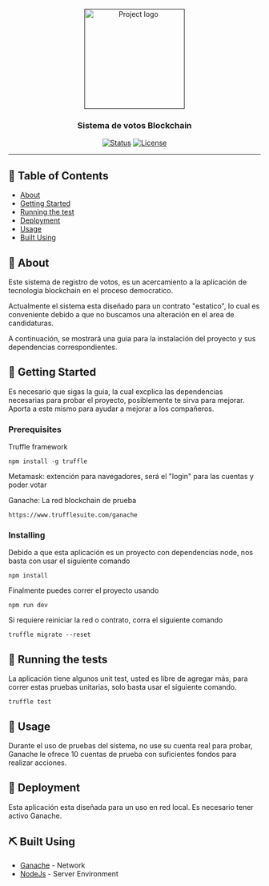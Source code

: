 <p align="center">
  <a href="" rel="noopener">
 <img width=200px height=200px src="https://i.imgur.com/6wj0hh6.jpg" alt="Project logo"></a>
</p>

<h3 align="center">Sistema de votos Blockchain</h3>

<div align="center">

[![Status](https://img.shields.io/badge/status-active-success.svg)]()
[![License](https://img.shields.io/badge/license-MIT-blue.svg)](/LICENSE)

</div>

---

## 📝 Table of Contents

- [About](#about)
- [Getting Started](#getting_started)
- [Running the test](#tests)
- [Deployment](#deployment)
- [Usage](#usage)
- [Built Using](#built_using)

## 🧐 About <a name = "about"></a>

Este sistema de registro de votos, es un acercamiento a la aplicación de tecnologia blockchain en el proceso democratico.

Actualmente el sistema esta diseñado para un contrato "estatico", lo cual es conveniente debido a que no buscamos una alteración en el area de candidaturas.

A continuación, se mostrará una guia para la instalación del proyecto y sus dependencias correspondientes.

## 🏁 Getting Started <a name = "getting_started"></a>

Es necesario que sigas la guia, la cual excplica las dependencias necesarias para probar el proyecto, posiblemente te sirva para mejorar. Aporta a este mismo para ayudar a mejorar a los compañeros.

### Prerequisites

Truffle framework

```
npm install -g truffle
```

Metamask: extención para navegadores, será el "login" para las cuentas y poder votar

Ganache: La red blockchain de prueba

```
https://www.trufflesuite.com/ganache
```

### Installing

Debido a que esta aplicación es un proyecto con dependencias node, nos basta con usar el siguiente comando

```
npm install
```

Finalmente puedes correr el proyecto usando 

```
npm run dev
```

Si requiere reiniciar la red o contrato, corra el siguiente comando

```
truffle migrate --reset
```
## 🔧 Running the tests <a name = "tests"></a>

La aplicación tiene algunos unit test, usted es libre de agregar más, para correr estas pruebas unitarias, solo basta usar el siguiente comando.

```
truffle test
```

## 🎈 Usage <a name="usage"></a>

Durante el uso de pruebas del sistema, no use su cuenta real para probar, Ganache le ofrece 10 cuentas de prueba con suficientes fondos para realizar acciones.

## 🚀 Deployment <a name = "deployment"></a>

Esta aplicación esta diseñada para un uso en red local. Es necesario tener activo Ganache.

## ⛏️ Built Using <a name = "built_using"></a>

- [Ganache](https://www.trufflesuite.com/ganache) - Network
- [NodeJs](https://nodejs.org/en/) - Server Environment
